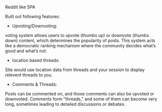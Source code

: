 Reddit like SPA

Built out following features:
- Upvoting/Downvoting:

voting system allows users to upvote (thumbs up) or downvote (thumbs down) content, which determines the popularity of posts. This system acts like a democratic ranking mechanism where the community decides what’s good and what’s not.

- location based threads:

Site would use location data from threads and your session to display relevent threads to you.

- Comments & Threads:

Posts can be commented on, and those comments can also be upvoted or downvoted. Comments form "threads," and some of them can become very long, sometimes leading to detailed discussions or debates.
